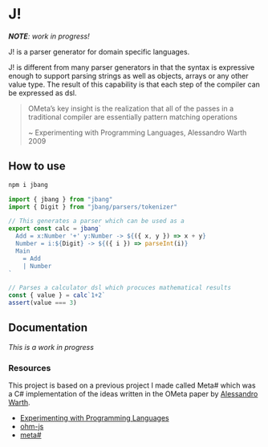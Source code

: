 # J!

_**NOTE**: work in progress!_

J! is a parser generator for domain specific languages.

J! is different from many parser generators in that the syntax is expressive enough to support
parsing strings as well as objects, arrays or any other value type. The result of this capability
is that each step of the compiler can be expressed as dsl.

> OMeta’s key insight is the realization that all of the passes in a traditional compiler are essentially pattern matching operations
> 
> ~ Experimenting with Programming Languages, Alessandro Warth 2009

## How to use
```sh
npm i jbang
```

```ts
import { jbang } from "jbang"
import { Digit } from "jbang/parsers/tokenizer"

// This generates a parser which can be used as a 
export const calc = jbang`
  Add = x:Number '+' y:Number -> ${({ x, y }) => x + y}
  Number = i:${Digit} -> ${({ i }) => parseInt(i)}
  Main
    = Add
    | Number
`

// Parses a calculator dsl which procuces mathematical results
const { value } = calc`1+2`
assert(value === 3)

```

## Documentation

_This is a work in progress_

### Resources
This project is based on a previous project I made called Meta# which was a C# implementation of
the ideas written in the OMeta paper by [Alessandro Warth](http://www.tinlizzie.org/~awarth/).

* [Experimenting with Programming Languages](http://www.vpri.org/pdf/tr2008003_experimenting.pdf)
* [ohm-js](https://ohmlang.github.io/)
* [meta#](https://archive.codeplex.com/?p=metasharp)
